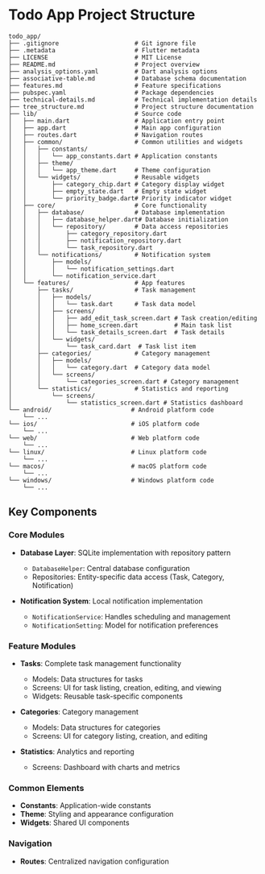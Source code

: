 # Todo App Project Structure

```
todo_app/
├── .gitignore                     # Git ignore file
├── .metadata                      # Flutter metadata
├── LICENSE                        # MIT License
├── README.md                      # Project overview
├── analysis_options.yaml          # Dart analysis options
├── associative-table.md           # Database schema documentation
├── features.md                    # Feature specifications
├── pubspec.yaml                   # Package dependencies
├── technical-details.md           # Technical implementation details
├── tree_structure.md              # Project structure documentation
├── lib/                           # Source code
│   ├── main.dart                  # Application entry point
│   ├── app.dart                   # Main app configuration
│   ├── routes.dart                # Navigation routes
│   ├── common/                    # Common utilities and widgets
│   │   ├── constants/
│   │   │   └── app_constants.dart # Application constants
│   │   ├── theme/
│   │   │   └── app_theme.dart     # Theme configuration
│   │   └── widgets/               # Reusable widgets
│   │       ├── category_chip.dart # Category display widget
│   │       ├── empty_state.dart   # Empty state widget
│   │       └── priority_badge.dart# Priority indicator widget
│   ├── core/                      # Core functionality
│   │   ├── database/              # Database implementation
│   │   │   ├── database_helper.dart# Database initialization
│   │   │   └── repository/        # Data access repositories
│   │   │       ├── category_repository.dart
│   │   │       ├── notification_repository.dart
│   │   │       └── task_repository.dart
│   │   └── notifications/         # Notification system
│   │       ├── models/
│   │       │   └── notification_settings.dart
│   │       └── notification_service.dart
│   └── features/                  # App features
│       ├── tasks/                 # Task management
│       │   ├── models/
│       │   │   └── task.dart      # Task data model
│       │   ├── screens/
│       │   │   ├── add_edit_task_screen.dart # Task creation/editing
│       │   │   ├── home_screen.dart          # Main task list
│       │   │   └── task_details_screen.dart  # Task details
│       │   └── widgets/
│       │       └── task_card.dart  # Task list item
│       ├── categories/            # Category management
│       │   ├── models/
│       │   │   └── category.dart  # Category data model
│       │   └── screens/
│       │       └── categories_screen.dart # Category management
│       └── statistics/            # Statistics and reporting
│           └── screens/
│               └── statistics_screen.dart # Statistics dashboard
└── android/                      # Android platform code
    └── ...
└── ios/                          # iOS platform code
    └── ...
└── web/                          # Web platform code
    └── ...
└── linux/                        # Linux platform code
    └── ...
└── macos/                        # macOS platform code
    └── ...
└── windows/                      # Windows platform code
    └── ...
```

## Key Components

### Core Modules

- **Database Layer**: SQLite implementation with repository pattern
  - `DatabaseHelper`: Central database configuration
  - Repositories: Entity-specific data access (Task, Category, Notification)

- **Notification System**: Local notification implementation
  - `NotificationService`: Handles scheduling and management
  - `NotificationSetting`: Model for notification preferences

### Feature Modules

- **Tasks**: Complete task management functionality
  - Models: Data structures for tasks
  - Screens: UI for task listing, creation, editing, and viewing
  - Widgets: Reusable task-specific components

- **Categories**: Category management
  - Models: Data structures for categories
  - Screens: UI for category listing, creation, and editing

- **Statistics**: Analytics and reporting
  - Screens: Dashboard with charts and metrics

### Common Elements

- **Constants**: Application-wide constants
- **Theme**: Styling and appearance configuration
- **Widgets**: Shared UI components

### Navigation

- **Routes**: Centralized navigation configuration
